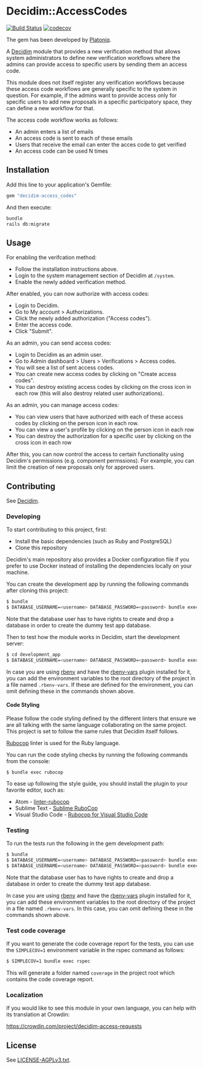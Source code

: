 # Decidim::AccessCodes

[![Build Status](https://travis-ci.com/Platoniq/decidim-module-access_codes.svg?branch=master)](https://travis-ci.com/Platoniq/decidim-module-access_codes)
[![codecov](https://codecov.io/gh/Platoniq/decidim-module-access_codes/branch/master/graph/badge.svg)](https://codecov.io/gh/Platoniq/decidim-module-access_codes)

The gem has been developed by [Platoniq](https://github.com/Platoniq/).

A [Decidim](https://github.com/decidim/decidim) module that provides a new
verification method that allows system administrators to define new verification
workflows where the admins can provide access to specific users by sending them an access code.

This module does not itself register any verification workflows because these
access code workflows are generally specific to the system in question. For
example, if the admins want to provide access only for specific users to add
new proposals in a specific participatory space, they can define a new workflow
for that.

The access code workflow works as follows:

- An admin enters a list of emails
- An access code is sent to each of these emails
- Users that receive the email can enter the acces code to get verified
- An access code can be used N times


## Installation

Add this line to your application's Gemfile:

```ruby
gem "decidim-access_codes"
```

And then execute:

```bash
bundle
rails db:migrate
```

## Usage

For enabling the verifcation method:

- Follow the installation instructions above.
- Login to the system management section of Decidim at `/system`.
- Enable the newly added verification method.

After enabled, you can now authorize with access codes:

- Login to Decidim.
- Go to My account > Authorizations.
- Click the newly added authorization ("Access codes").
- Enter the access code.
- Click "Submit".

As an admin, you can send access codes:

- Login to Decidim as an admin user.
- Go to Admin dashboard > Users > Verifications > Access codes.
- You will see a list of sent access codes.
- You can create new access codes by clicking on "Create access codes".
- You can destroy existing access codes by clicking on the cross icon in each row (this will also destroy related user authorizations).

As an admin, you can manage access codes:

- You can view users that have authorized with each of these access codes by clicking on the person icon in each row.
- You can view a user's profile by clicking on the person icon in each row
- You can destroy the authorization for a specific user by clicking on the cross icon in each row

After this, you can now control the access to certain functionality using
Decidim's permissions (e.g. component permssions). For example, you can limit
the creation of new proposals only for approved users.

## Contributing

See [Decidim](https://github.com/Platoniq/decidim-module-access_codes).

### Developing

To start contributing to this project, first:

- Install the basic dependencies (such as Ruby and PostgreSQL)
- Clone this repository

Decidim's main repository also provides a Docker configuration file if you
prefer to use Docker instead of installing the dependencies locally on your
machine.

You can create the development app by running the following commands after
cloning this project:

```bash
$ bundle
$ DATABASE_USERNAME=<username> DATABASE_PASSWORD=<password> bundle exec rake development_app
```

Note that the database user has to have rights to create and drop a database in
order to create the dummy test app database.

Then to test how the module works in Decidim, start the development server:

```bash
$ cd development_app
$ DATABASE_USERNAME=<username> DATABASE_PASSWORD=<password> bundle exec rails s
```

In case you are using [rbenv](https://github.com/rbenv/rbenv) and have the
[rbenv-vars](https://github.com/rbenv/rbenv-vars) plugin installed for it, you
can add the environment variables to the root directory of the project in a file
named `.rbenv-vars`. If these are defined for the environment, you can omit
defining these in the commands shown above.

#### Code Styling

Please follow the code styling defined by the different linters that ensure we
are all talking with the same language collaborating on the same project. This
project is set to follow the same rules that Decidim itself follows.

[Rubocop](https://rubocop.readthedocs.io/) linter is used for the Ruby language.

You can run the code styling checks by running the following commands from the
console:

```
$ bundle exec rubocop
```

To ease up following the style guide, you should install the plugin to your
favorite editor, such as:

- Atom - [linter-rubocop](https://atom.io/packages/linter-rubocop)
- Sublime Text - [Sublime RuboCop](https://github.com/pderichs/sublime_rubocop)
- Visual Studio Code - [Rubocop for Visual Studio Code](https://github.com/misogi/vscode-ruby-rubocop)

### Testing

To run the tests run the following in the gem development path:

```bash
$ bundle
$ DATABASE_USERNAME=<username> DATABASE_PASSWORD=<password> bundle exec rake test_app
$ DATABASE_USERNAME=<username> DATABASE_PASSWORD=<password> bundle exec rspec
```

Note that the database user has to have rights to create and drop a database in
order to create the dummy test app database.

In case you are using [rbenv](https://github.com/rbenv/rbenv) and have the
[rbenv-vars](https://github.com/rbenv/rbenv-vars) plugin installed for it, you
can add these environment variables to the root directory of the project in a
file named `.rbenv-vars`. In this case, you can omit defining these in the
commands shown above.

### Test code coverage

If you want to generate the code coverage report for the tests, you can use
the `SIMPLECOV=1` environment variable in the rspec command as follows:

```bash
$ SIMPLECOV=1 bundle exec rspec
```

This will generate a folder named `coverage` in the project root which contains
the code coverage report.

### Localization

If you would like to see this module in your own language, you can help with its
translation at Crowdin:

https://crowdin.com/project/decidim-access-requests

## License

See [LICENSE-AGPLv3.txt](LICENSE-AGPLv3.txt).
